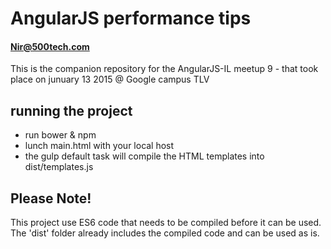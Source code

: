 AngularJS performance tips
===================

#### Nir@500tech.com
This is the companion repository for the AngularJS-IL meetup 9 - that took place
on junuary 13 2015 @ Google campus TLV

## running the project
- run bower & npm
- lunch main.html with your local host
- the gulp default task will compile the HTML templates into dist/templates.js

## Please Note!
This project use ES6 code that needs to be compiled before it can be used.
The 'dist' folder already includes the compiled code and can be used as is.
